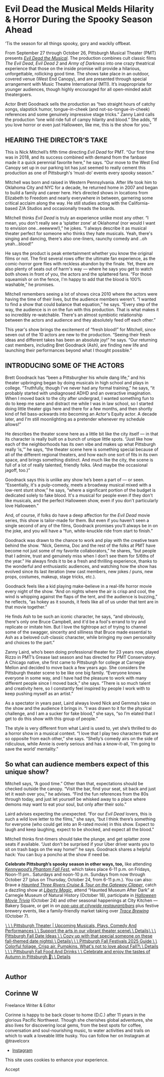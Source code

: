 # Evil Dead the Musical Melds Hilarity & Horror During the Spooky Season Ahead

‘Tis the season for all things spooky, gory and wackily offbeat.

From September 27 through October 26, Pittsburgh Musical Theater (PMT) presents [_Evil Dead the Musical_](https://pittsburghmusicals.com/evildead/). The production combines cult classic films _The Evil Dead_, _Evil Dead 2_ and _Army of Darkness_ into one crazy theatrical experience that those on the inside promise will provide a hilarious, unforgettable, rollicking good time. The shows take place in an outdoor, covered venue (West End Canopy), and are presented through special arrangement with Music Theatre International (MTI). It’s inappropriate for younger audiences, though highly encouraged for all open-minded adult theatergoers.

Actor Brett Goodnack sells the production as “two straight hours of catchy songs, slapstick humor, tongue-in-cheek (and not-so-tongue-in-cheek) references and some genuinely impressive stage tricks.” Zanny Laird calls the production “one wild ride full of campy hilarity and blood.” She adds, “If you love horror or even just Halloween, like me, this is the show for you.”

## HEARING THE DIRECTOR’S TAKE

This is Nick Mitchell’s fifth time directing _Evil Dead_ for PMT. “Our first time was in 2018, and its success combined with demand from the fanbase made it a quick perennial favorite here,” he says. “Our move to the West End Canopy set up in our parking lot has just seemed to really cement this production as one of Pittsburgh's ‘must-do’ events every spooky season.”

Mitchell was born and raised in Western Pennsylvania. After life took him to Oklahoma City and NYC for a decade, he returned home in 2007 and began to build a family and career here. He’s directed shows in locations from Elizabeth to Freedom and nearly everywhere in between, garnering some critical acclaim along the way. He still studies acting with the California-based Z/A Studios and occasionally treads the boards.

Mitchell thinks _Evil Dead_ is truly an experience unlike most any other. “I mean, you don't really see a ‘splatter zone’ at Oklahoma! (nor would I want to envision one...eeewww!),” he jokes. “I always describe it as musical theater perfect for someone who thinks they hate musicals. Yeah, there's singing and dancing, there's also one-liners, raunchy comedy and ..oh yeah...blood!“

He says the product is peak entertainment whether you know the original films or not. The first several rows offer the ultimate fan experience, as the comic-horror gore flies with reckless abandon by the finale. Yet, there are also plenty of seats out of harm's way — where he says you get to watch both shows in front of you, the actors and the splattered fans. “For those squeamish or on the fence, I'm happy to add that the blood is 100% washable,” he promises.

Mitchell remembers seeing a lot of shows circa 2010 where the actors were having the time of their lives, but the audience members weren’t. “I wanted to find a show that could balance that equation,” he says. “Every step of the way, the audience is in on the fun with this production. That is what makes it so incredibly re-watchable. There's an almost symbiotic relationship between the actors and audience and they absolutely feed off each other.”

This year's show brings the excitement of “fresh blood!” for Mitchell, since seven out of the 10 actors are new to the production. “Seeing their fresh ideas and different takes has been an absolute joy!” he says. “Our returning cast members, including Bret Goodnack (Ash), are finding new life and launching their performances beyond what I thought possible.”

## INTRODUCING SOME OF THE ACTORS

Brett Goodnack has “been a Pittsburgher his whole dang life,” and his theater upbringing began by doing musicals in high school and plays in college. “Truthfully, though I've never had any formal training,” he says, “it probably started with undiagnosed ADHD and an overactive imagination. When I moved back to the city after undergrad, I wanted something fun to do to keep me sane and distract me while I was in law school, so I started doing little theater gigs here and there for a few months, and then shortly kind of fell bass-ackwards into becoming an Actor's Equity actor. A decade later, and I'm still moonlighting as a pretender whenever my schedule allows!”

He describes the theater scene here as a little bit like the city itself — in that its character is really built on a bunch of unique little spots. “Just like how each of the neighborhoods has its own vibe and makes up what Pittsburgh really ‘is,’” he says, “the theater scene here is something special because of all of the different regional theaters, and how each one sort of fits in its own space, and brings something distinct. And much like the city, the scene is full of a lot of really talented, friendly folks. (And maybe the occasional jagoff, too.)”

Goodnack says this is unlike any show he’s been a part of — or seen. “Essentially, it's a pulp-comedy, meets a broadway musical mixed with a low-rent stunt show,” he says, “where a significant portion of the budget is dedicated solely to fake blood. It's a musical for people even if they don't like musicals, and the perfect Halloween show, even if you don't particularly love Halloween.”

And, of course, if folks do have a deep affection for the _Evil Dead_ movie series, this show is tailor-made for them. But even if you haven't seen a single second of any of the films, Goodnack promises you’ll always be in on the joke, and you will have a “fun, white-knuckle ride from start to finish.”

Goodnack was drawn to the chance to work and play with the creative team behind the show. “Nick, Gemma, Doc and the rest of the folks at PMT have become not just some of my favorite collaborators,” he shares, “but people that I admire, trust and genuinely miss when I don't see them for 5/6ths of the year.” He always finds it to be a fresh and thrilling experience, thanks to the wonderful and enthusiastic audiences, and watching how the show has evolved since its last iteration (new cast members, new jokes / puns, new props, costumes, makeup, stage tricks, etc.).

Goodnack feels like a kid playing make-believe in a real-life horror movie every night of the show. “And on nights where the air is crisp and cool, the wind is whipping against the flaps of the tent, and the audience is buzzing,” he reflects, “as hokey as it sounds, it feels like all of us under that tent are in that movie together.”

He finds Ash to be such an iconic character, he says, “and obviously, there's only one Bruce Campbell, and it'd be a fool's errand to try and replicate or imitate him. But I love the tightrope act of trying to channel some of the swagger, sincerity and silliness that Bruce made essential to Ash as a beloved cult-classic character, while bringing my own personality and choices to the part.”

Zanny Laird, who’s been doing professional theater for 23 years now, played Rizzo in PMT’s Grease last season and has directed for PMT Conservatory. A Chicago native, she first came to Pittsburgh for college at Carnegie Mellon and decided to move back a few years ago. She considers the Pittsburgh theater scene to be like one big family. “Everyone knows everyone in some way, and I have had the pleasure to work with many different people since I moved back,” she says. “There is so much talent and creativity here, so I constantly feel inspired by people I work with to keep pushing myself as an artist.”

As a spectator in years past, Laird always loved Nick and Gemma’s take on the show and the audience it brings in. “I was drawn to it for the physical challenge, and I am a sucker for fake blood,” she says, “so I’m elated that I get to do this show with this group of people.”

The style is very different from what Laird is used to, yet she’s thrilled to do a horror show in a musical context. “I love that I play two characters that are so opposite from each other,” she says. “Shelly’s comedy airs on the side of ridiculous, while Annie is overly serious and has a know-it-all, ‘I’m going to save the world’ mentality.”

## So what can audience members expect of this unique show?

Mitchell says, “A good time.” Other than that, expectations should be checked outside the canopy. “Visit the bar, find your seat, sit back and just let it wash over you,” he advises. “Find the fun references from the 80s through today, and just let yourself be whisked away to a place where demons may want to eat your soul, but only after their solo.”

Laird advises expecting the unexpected. “For our _Evil Dead_ lovers, this is such a wild love letter to the films,” she says, “but I think there’s something for everyone (who could get into an R-rated movie) in this show. Expect to laugh and keep laughing, expect to be shocked, and expect all the blood.”

Mitchell thinks first-timers should take the plunge, and get splatter zone seats if available. “Just don't be surprised if your Uber driver wants you to sit on trash bags on the way home!” he says. Goodnack shares a helpful hack: You can buy a poncho at the show if need be.

**Celebrate Pittsburgh’s spooky season in other ways, too,** like attending [_Kennywood’s Phantom Fall Fest_](https://www.kennywood.com/discover-the-park/plan-your-visit/phantom-fall-fest), which takes place 6-11 p.m. on Fridays, Noon-11 pm.. Saturdays and noon-10 p.m. Sundays from now through October 27 (plus on Thursday, October 24, from 6-11 p.m.). You can also: Brave a [_Haunted Three Rivers Cruise & Tour on the Gateway Clipper_](https://www.gatewayclipper.com/holiday-cruises/haunted-three-rivers-cruise/), catch a dazzling show at [_Liberty Magic_](https://trustarts.org/production/95823/miguel-munoz-in-what-is-magic-for-you), attend “Haunted Museum After Dark” at Carnegie Museum of Natural History (October 18), participate in [_Halloween Movie Trivia_](https://www.bakery-square.com/events/halloween-movie-trivia?edid=1239) (October 24) and other seasonal happenings at City Kitchen — Bakery Square, or get in on [_pop-ups at citywide restaurant/bars_](https://www.visitpittsburgh.com/blog/halloween-pop-ups-bars-and-restaurants-in-pittsburgh/) plus festive brewery events, like a family-friendly market taking over [_Trace Brewing_](https://www.tracebloomfield.com/) (October 7).

[![A crowd of people exit the Benedum Center in Pittsburgh.](data:image/svg+xml;charset=utf-8,%3Csvg%20xmlns%3D%27http%3A%2F%2Fwww.w3.org%2F2000%2Fsvg%27%20width%3D%271%27%20height%3D%271%27%20style%3D%27background%3Atransparent%27%2F%3E)\\
\\
\\
Pittsburgh Theater \| Upcoming Musicals, Plays, Comedy And Performances \\
\\
Support the arts in our vibrant theater scene\\
\\
Details](https://www.visitpittsburgh.com/blog/pittsburgh-theatre-upcoming-performances/)[![](data:image/svg+xml;charset=utf-8,%3Csvg%20xmlns%3D%27http%3A%2F%2Fwww.w3.org%2F2000%2Fsvg%27%20width%3D%271%27%20height%3D%271%27%20style%3D%27background%3Atransparent%27%2F%3E)\\
\\
\\
Pittsburgh Fall Date Ideas \\
\\
Cozy up with that special someone on these fall-themed date nights\\
\\
Details](https://www.visitpittsburgh.com/blog/pittsburgh-fall-date-ideas/)[![view of the Pittsburgh skyline from behind trees with red and yellow leaves on a partly cloudy, fall day](data:image/svg+xml;charset=utf-8,%3Csvg%20xmlns%3D%27http%3A%2F%2Fwww.w3.org%2F2000%2Fsvg%27%20width%3D%271%27%20height%3D%271%27%20style%3D%27background%3Atransparent%27%2F%3E)\\
\\
\\
Pittsburgh Fall Festivals 2025 Guide \\
\\
Colorful foliage. Crisp air. Pumpkins. What's not to love about Fall?\\
\\
Details](https://www.visitpittsburgh.com/blog/fall-fairs-festivals-and-events/)[![A harvest salad from Coughlin's Law Kitchen and Ale House.](data:image/svg+xml;charset=utf-8,%3Csvg%20xmlns%3D%27http%3A%2F%2Fwww.w3.org%2F2000%2Fsvg%27%20width%3D%271%27%20height%3D%271%27%20style%3D%27background%3Atransparent%27%2F%3E)\\
\\
\\
Pittsburgh Fall Food And Drinks \\
\\
Celebrate and enjoy the tastes of Autumn in Pittsburgh 🍂\\
\\
Details](https://www.visitpittsburgh.com/blog/pittsburgh-fall-food-and-drinks/)

![Corinne W](data:image/svg+xml;charset=utf-8,%3Csvg%20xmlns%3D%27http%3A%2F%2Fwww.w3.org%2F2000%2Fsvg%27%20width%3D%271%27%20height%3D%271%27%20style%3D%27background%3Atransparent%27%2F%3E)

## Author

## Corinne W

Freelance Writer & Editor

Corinne is happy to be back closer to home (D.C.) after 11 years in the glorious Pacific Northwest. Though she cherishes global adventures, she also lives for discovering local gems, from the best spots for coffee, conversation and soul-nourishing music, to water activities and trails on which to walk a loveable little husky. You can follow her on Instagram at @travelcorx

- [Instagram](https://www.instagram.com/travelcorx/)

This site uses cookies to enhance your experience.



Accept
